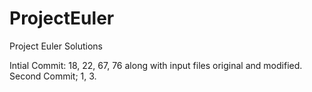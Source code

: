 # ProjectEuler
Project Euler Solutions

Intial Commit: 18, 22, 67, 76 along with input files original and modified.
Second Commit; 1, 3.

